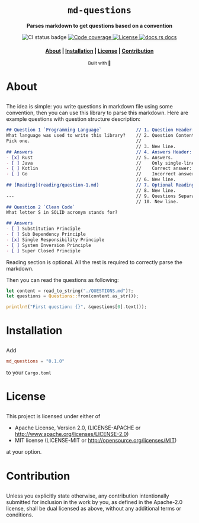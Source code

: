 <div align="center">

  <h1><code>md-questions</code></h1>

  <p>
    <strong>Parses markdown to get questions based on a convention</strong>
  </p>

  <p>
    <img src="https://github.com/devzbysiu/md-questions/workflows/Main/badge.svg" alt="CI status
    badge" />
    <a href="https://codecov.io/gh/devzbysiu/md-questions">
      <img src="https://img.shields.io/codecov/c/github/devzbysiu/md-questions?color=%2388C0D0&logoColor=%234C566A&style=flat-square&token=bfdc4b9d55534910ae48fba0b8e984d0" alt="Code coverage"/>
    </a>
    <a href="https://crates.io/crates/md-questions">
      <img src="https://img.shields.io/crates/l/md-questions?color=%2388C0D0&logoColor=%234C566A&style=flat-square" alt="License"/>
    </a>
    <a href="https://docs.rs/md-questions">
      <img src="https://img.shields.io/badge/docs-latest-blue.svg?color=%2388C0D0&logoColor=%234C566A&style=flat-square" alt="docs.rs docs" />
    </a>
  </p>

  <h4>
    <a href="#about">About</a>
    <span> | </span>
    <a href="#installation">Installation</a>
    <span> | </span>
    <a href="#license">License</a>
    <span> | </span>
    <a href="#contribution">Contribution</a>
  </h3>

  <sub>Built with 🦀</sub>
</div>

# <p id="about">About</p>

The idea is simple: you write questions in markdown file using some convention, then you can use this library to
parse this markdown. Here are example questions with question structure description:

```markdown
## Question 1 `Programming Language`             // 1. Question Header: ## Question <number> `<category>`
What language was used to write this library?    // 2. Question Content. Can be multi-line.
Pick one.                                        //
                                                 // 3. New line.
## Answers                                       // 4. Answers Header: ## Answers
- [x] Rust                                       // 5. Answers.
- [ ] Java                                       //    Only single-line answers.
- [ ] Kotlin                                     //    Correct answer: - [x] <text>
- [ ] Go                                         //    Incorrect answer: - [ ] <text>
                                                 // 6. New line.
## [Reading](reading/question-1.md)              // 7. Optional Reading Header: ## [Reading](<url>)
                                                 // 8. New line.
---                                              // 9. Questions Separator.
                                                 // 10. New line.
## Question 2 `Clean Code`
What letter S in SOLID acronym stands for?

## Answers
- [ ] Substitution Principle
- [ ] Sub Dependency Principle
- [x] Single Responsibility Principle
- [ ] System Inversion Principle
- [ ] Super Closed Principle


```

Reading section is optional. All the rest is required to correctly parse the markdown.

Then you can read the questions as following:
```rust
let content = read_to_string("./QUESTIONS.md")?;
let questions = Questions::from(content.as_str());

println!("First question: {}", &questions[0].text());
```

# <p id="installation">Installation</p>

Add
```toml
md_questions = "0.1.0"
```
to your `Cargo.toml`

# <p id="license">License</p>

This project is licensed under either of

- Apache License, Version 2.0, (LICENSE-APACHE or http://www.apache.org/licenses/LICENSE-2.0)
- MIT license (LICENSE-MIT or http://opensource.org/licenses/MIT)

at your option.

# <p id="contribution">Contribution</p>


Unless you explicitly state otherwise, any contribution intentionally submitted for inclusion in the work by you, as defined in the Apache-2.0 license, shall be dual licensed as above, without any additional terms or conditions.
